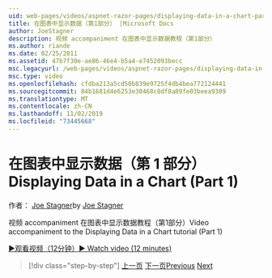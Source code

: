 ```yaml
---
uid: web-pages/videos/aspnet-razor-pages/displaying-data-in-a-chart-part-1
title: 在图表中显示数据（第1部分） |Microsoft Docs
author: JoeStagner
description: 视频 accompaniment 在图表中显示数据教程（第1部分）
ms.author: riande
ms.date: 02/25/2011
ms.assetid: 47b7f30e-ae86-46e4-b5a4-e7452093becc
msc.legacyurl: /web-pages/videos/aspnet-razor-pages/displaying-data-in-a-chart-part-1
msc.type: video
ms.openlocfilehash: cfdba213a5cd50b839e9725f4db4bea772124441
ms.sourcegitcommit: 84b1681d4e6253e30468c8df8a09fe03beea9309
ms.translationtype: MT
ms.contentlocale: zh-CN
ms.lasthandoff: 11/02/2019
ms.locfileid: "73445668"
---
```

# <a name="displaying-data-in-a-chart-part-1"></a><span data-ttu-id="2cc52-103">在图表中显示数据（第 1 部分）</span><span class="sxs-lookup"><span data-stu-id="2cc52-103">Displaying Data in a Chart (Part 1)</span></span>

<span data-ttu-id="2cc52-104">作者： [Joe Stagner](https://github.com/JoeStagner)</span><span class="sxs-lookup"><span data-stu-id="2cc52-104">by [Joe Stagner](https://github.com/JoeStagner)</span></span>

<span data-ttu-id="2cc52-105">视频 accompaniment 在图表中显示数据教程（第1部分）</span><span class="sxs-lookup"><span data-stu-id="2cc52-105">Video accompaniment to the Displaying Data in a Chart tutorial (Part 1)</span></span>

<span data-ttu-id="2cc52-106">[&#9654;观看视频（12分钟）](https://channel9.msdn.com/Blogs/ASP-NET-Site-Videos/displaying-data-in-a-chart-(part-1))</span><span class="sxs-lookup"><span data-stu-id="2cc52-106">[&#9654; Watch video (12 minutes)](https://channel9.msdn.com/Blogs/ASP-NET-Site-Videos/displaying-data-in-a-chart-(part-1))</span></span>

> [!div class="step-by-step"]
> <span data-ttu-id="2cc52-107">[上一页](displaying-data-in-a-grid.md)
> [下一页](displaying-data-in-a-chart-part-2.md)</span><span class="sxs-lookup"><span data-stu-id="2cc52-107">[Previous](displaying-data-in-a-grid.md)
[Next](displaying-data-in-a-chart-part-2.md)</span></span>
